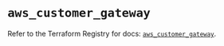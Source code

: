 # `aws_customer_gateway`

Refer to the Terraform Registry for docs: [`aws_customer_gateway`](https://registry.terraform.io/providers/hashicorp/aws/4.67.0/docs/resources/customer_gateway).
